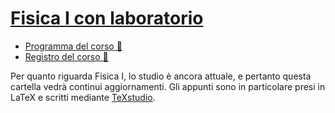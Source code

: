 # [Fisica I con laboratorio](https://esami.unipi.it/programma.php?c=53662&aa=2022&cid=9&did=20)

- [Programma del corso 📘](https://esami.unipi.it/programma.php?c=53662&aa=2022&cid=9&did=20)
- [Registro del corso 📑](https://unimap.unipi.it/registri/dettregistriNEW.php?re=7084066::::&ri=8516)

Per quanto riguarda Fisica I, lo studio è ancora attuale, e pertanto questa cartella vedrà continui aggiornamenti. Gli
appunti sono in particolare presi in LaTeX e scritti mediante [TeXstudio](https://www.texstudio.org/).